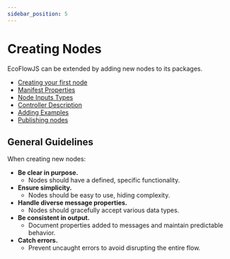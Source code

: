 ```yaml
---
sidebar_position: 5
---
```


# Creating Nodes

EcoFlowJS can be extended by adding new nodes to its packages.

- [Creating your first node](./creating-your-first-node)
- [Manifest Properties](./node-manifest)
- [Node Inputs Types](./input-types)
- [Controller Description](./controller-description)
- [Adding Examples](./adding-examples)
- [Publishing nodes](./Packaging)

## General Guidelines

When creating new nodes:

- **Be clear in purpose.**
  - Nodes should have a defined, specific functionality.
- **Ensure simplicity.**
  - Nodes should be easy to use, hiding complexity.
- **Handle diverse message properties.**
  - Nodes should gracefully accept various data types.
- **Be consistent in output.**
  - Document properties added to messages and maintain predictable behavior.
- **Catch errors.**
  - Prevent uncaught errors to avoid disrupting the entire flow.
